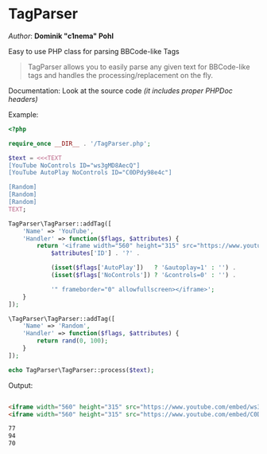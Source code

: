 # TagParser
_Author_: **Dominik "c1nema" Pohl**

Easy to use PHP class for parsing BBCode-like Tags


> TagParser allows you to easily parse any given text for BBCode-like tags and handles the processing/replacement
> on the fly.

Documentation: Look at the source code _(it includes proper PHPDoc headers)_

Example:
```php
<?php

require_once __DIR__ . '/TagParser.php';

$text = <<<TEXT
[YouTube NoControls ID="ws3gMD8AecQ"]
[YouTube AutoPlay NoControls ID="C0DPdy98e4c"]

[Random]
[Random]
[Random]
TEXT;

TagParser\TagParser::addTag([
    'Name' => 'YouTube',
    'Handler' => function($flags, $attributes) {
        return '<iframe width="560" height="315" src="https://www.youtube.com/embed/' .
            $attributes['ID'] . '?' .

            (isset($flags['AutoPlay'])   ? '&autoplay=1' : '') .
            (isset($flags['NoControls']) ? '&controls=0' : '') .

            '" frameborder="0" allowfullscreen></iframe>';
    }
]);

\TagParser\TagParser::addTag([
    'Name' => 'Random',
    'Handler' => function($flags, $attributes) {
        return rand(0, 100);
    }
]);

echo TagParser\TagParser::process($text);
```

Output:
```html

<iframe width="560" height="315" src="https://www.youtube.com/embed/ws3gMD8AecQ?&controls=0" frameborder="0" allowfullscreen></iframe>
<iframe width="560" height="315" src="https://www.youtube.com/embed/C0DPdy98e4c?&autoplay=1&controls=0" frameborder="0" allowfullscreen></iframe>

77
94
70
```
